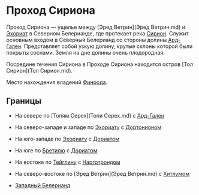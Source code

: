 # Проход Сириона

Проход Сириона — ущелье между [Эред Ветрин](Эред Ветрин.md) и
[Эхориат](Эхориат.md) в Северном Белерианде, где протекает река
[Сирион](Сирион.md). Служит основным входом в Северный Белерианд со стороны
долины [Ард-Гален](Ард-Гален.md). Представляет собой узкую долину, крутые
склоны которой были покрыты соснами. Земля на дне долины очень плодородная.

Посредине течения Сириона в Проходе Сириона находится остров
[Тол Сирион](Тол Сирион.md).

Место нахождения владений [Финрода](Личности/Финрод.md).

## Границы

*   На севере по [Топям Серех](Топи Серех.md) с [Ард-Гален](Ард-Гален.md)
*   На северо-западе и западе по [Эхориату](Эхориат.md) с [Дортонионом](Дортонион.md)
*   На юго-западе по [Эхориату](Эхориат.md) с [Дориатом](Дориат.md)
*   На юге по [Бретилю](Бретиль.md) с [Дориатом](Дориат.md)
*   На востоке по [Тейглину](Тейглин.md) с [Нарготрондом](Нарготронд.md)
*   На северо-востоке по [Эред Ветрин](Эред Ветрин.md) с [Хитлумом](Хитлум.md)


*   [Западный Белерианд](Западный%20Белерианд.md)
